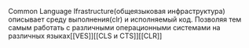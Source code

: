Common Language Ifrastructure(общеязыковая инфраструктура) описывает среду выполнения(clr) и исполняемый код.
Позволяя тем самым работать с различными операционными системами на различных языках[[VES]][[CLS и CTS]][[CLR]]